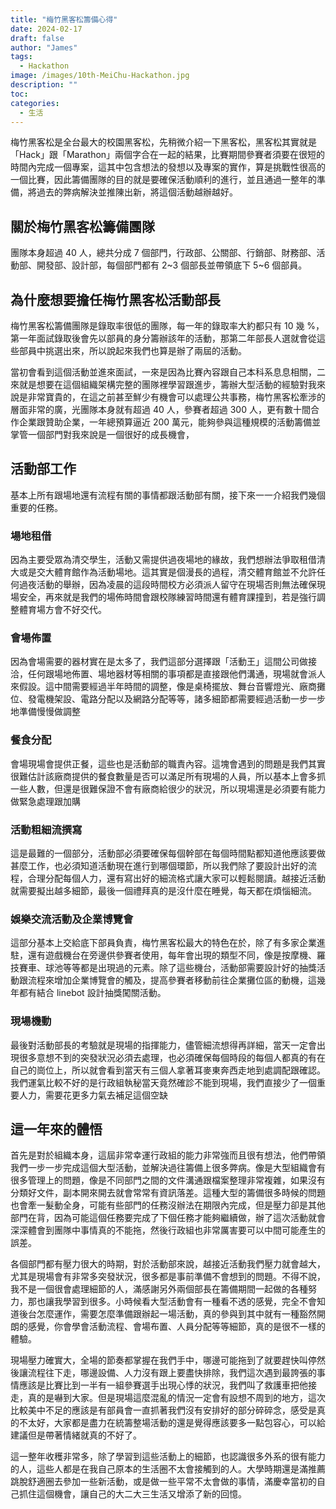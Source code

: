 ```yaml
---
title: "梅竹黑客松籌備心得"
date: 2024-02-17
draft: false
author: "James"
tags:
  - Hackathon
image: /images/10th-MeiChu-Hackathon.jpg
description: ""
toc: 
categories:
  - 生活
---
```


梅竹黑客松是全台最大的校園黑客松，先稍微介紹一下黑客松，黑客松其實就是「Hack」跟「Marathon」兩個字合在一起的結果，比賽期間參賽者須要在很短的時間內完成一個專案，這其中包含想法的發想以及專案的實作，算是挑戰性很高的一個比賽，因此籌備團隊的目的就是要確保活動順利的進行，並且通過一整年的準備，將過去的弊病解決並推陳出新，將這個活動越辦越好。

## **關於梅竹黑客松籌備團隊**

團隊本身超過 40 人，總共分成 7 個部門，行政部、公關部、行銷部、財務部、活動部、開發部、設計部，每個部門都有 2~3 個部長並帶領底下 5~6 個部員。


## **為什麼想要擔任梅竹黑客松活動部長**

梅竹黑客松籌備團隊是錄取率很低的團隊，每一年的錄取率大約都只有 10 幾 %，第一年面試錄取後會先以部員的身分籌辦該年的活動，那第二年部長人選就會從這些部員中挑選出來，所以說起來我們也算是辦了兩屆的活動。

當初會看到這個活動並進來面試，一來是因為比賽內容跟自己本科系息息相關，二來就是想要在這個組織架構完整的團隊裡學習跟進步，籌辦大型活動的經驗對我來說是非常寶貴的，在這之前甚至鮮少有機會可以處理公共事務，梅竹黑客松牽涉的層面非常的廣，光團隊本身就有超過 40 人，參賽者超過 300 人，更有數十間合作企業跟贊助企業，一年總預算逼近 200 萬元，能夠參與這種規模的活動籌備並掌管一個部門對我來說是一個很好的成長機會，

## **活動部工作**

基本上所有跟場地還有流程有關的事情都跟活動部有關，接下來一一介紹我們幾個重要的任務。

### **場地租借**

因為主要受眾為清交學生，活動又需提供過夜場地的緣故，我們想辦法爭取租借清大或是交大體育館作為活動場地。這其實是個漫長的過程，清交體育館並不允許任何過夜活動的舉辦，因為凌晨的這段時間校方必須派人留守在現場否則無法確保現場安全，再來就是我們的場佈時間會跟校隊練習時間還有體育課撞到，若是強行調整體育場方會不好交代。

### **會場佈置**

因為會場需要的器材實在是太多了，我們這部分選擇跟「活動王」這間公司做接洽，任何跟場地佈置、場地器材等相關的事項都是直接跟他們溝通，現場就會派人來假設。這中間需要經過半年時間的調整，像是桌椅擺放、舞台音響燈光、廠商攤位、發電機架設、電路分配以及網路分配等等，諸多細節都需要經過活動一步一步地準備慢慢做調整

### **餐食分配**

會場現場會提供正餐，這些也是活動部的職責內容。這塊會遇到的問題是我們其實很難估計該廠商提供的餐食數量是否可以滿足所有現場的人員，所以基本上會多抓一些人數，但還是很難保證不會有廠商給很少的狀況，所以現場還是必須要有能力做緊急處理跟加購

### **活動粗細流撰寫**

這是最難的一個部分，活動部必須要確保每個幹部在每個時間點都知道他應該要做甚麼工作，也必須知道活動現在進行到哪個環節，所以我們除了要設計出好的流程，合理分配每個人力，還有寫出好的細流格式讓大家可以輕鬆閱讀。越接近活動就需要擬出越多細節，最後一個禮拜真的是沒什麼在睡覺，每天都在煩惱細流。

### **娛樂交流活動及企業博覽會**

這部分基本上交給底下部員負責，梅竹黑客松最大的特色在於，除了有多家企業進駐，還有遊戲機台在旁邊供參賽者使用，每年會出現的類型不同，像是按摩機、羅技賽車、球池等等都是出現過的元素。除了這些機台，活動部需要設計好的抽獎活動跟流程來增加企業博覽會的觸及，提高參賽者移動前往企業攤位區的動機，這幾年都有結合 linebot 設計抽獎闖關活動。

### **現場機動**

最後對活動部長的考驗就是現場的指揮能力，儘管細流想得再詳細，當天一定會出現很多意想不到的突發狀況必須去處理，也必須確保每個時段的每個人都真的有在自己的崗位上，所以就會看到當天有三個人拿著耳麥東奔西走地到處調配跟確認。我們運氣比較不好的是行政組執秘當天竟然確診不能到現場，我們直接少了一個重要人力，需要花更多力氣去補足這個空缺


## **這一年來的體悟**

首先是對於組織本身，這屆非常幸運行政組的能力非常強而且很有想法，他們帶領我們一步一步完成這個大型活動，並解決過往籌備上很多弊病。像是大型組織會有很多管理上的問題，像是不同部門之間的文件溝通跟檔案整理非常複雜，如果沒有分類好文件，副本開來開去就會常常有資訊落差。這種大型的籌備很多時候的問題也會牽一髮動全身，可能有些部門的任務沒辦法在期限內完成，但是壓力卻是其他部門在背，因為可能這個任務要完成了下個任務才能夠繼續做，辦了這次活動就會深深體會到團隊中事情真的不能拖，然後行政組也非常厲害要可以中間可能產生的誤差。

各個部門都有壓力很大的時期，對於活動部來說，越接近活動我們壓力就會越大，尤其是現場會有非常多突發狀況，很多都是事前準備不會想到的問題。不得不說，我不是一個很會處理細節的人，滿感謝另外兩個部長在籌備期間一起做的各種努力，那也讓我學習到很多。小時候看大型活動會有一種看不透的感覺，完全不會知道後台怎麼運作，需要怎麼準備跟辦起一場活動，真的參與到其中就有一種豁然開朗的感覺，你會學會活動流程、會場布置、人員分配等等細節，真的是很不一樣的體驗。

現場壓力確實大，全場的節奏都掌握在我們手中，哪邊可能拖到了就要趕快叫停然後讓流程往下走，哪邊設備、人力沒有跟上要盡快排除，我們這次遇到最誇張的事情應該是比賽比到一半有一組參賽選手出現心悸的狀況，我們叫了救護車把他接走，真的是嚇到大家。但是現場這麼混亂的情況一定會有設想不周到的地方，這次比較美中不足的應該是有部員會一直抓著我們沒有安排好的部分碎碎念，感受是真的不太好，大家都是盡力在統籌整場活動的還是覺得應該要多一點包容心，可以給建議但是帶著情緒就真的不好了。

這一整年收穫非常多，除了學習到這些活動上的細節，也認識很多外系的很有能力的人，這些人都是在我自己原本的生活圈不太會接觸到的人。大學時期還是滿推薦跳脫舒適圈去參加一些新活動，或是做一些平常不太會做的事情，滿慶幸當初的自己抓住這個機會，讓自己的大二大三生活又增添了新的回憶。
